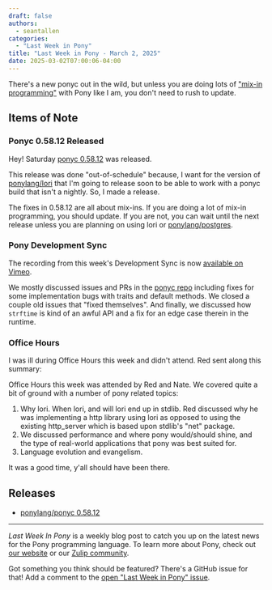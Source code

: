 ```yaml
---
draft: false
authors:
  - seantallen
categories:
  - "Last Week in Pony"
title: "Last Week in Pony - March 2, 2025"
date: 2025-03-02T07:00:06-04:00
---
```


There's a new ponyc out in the wild, but unless you are doing lots of ["mix-in programming"](https://patterns.ponylang.io/code-sharing/mixin) with Pony like I am, you don't need to rush to update.

<!-- more -->

## Items of Note

### Ponyc 0.58.12 Released

Hey! Saturday [ponyc 0.58.12](https://github.com/ponylang/ponyc/releases/tag/0.58.12) was released.

This release was done "out-of-schedule" because, I want for the version of [ponylang/lori](https://github.com/ponylang/lori) that I'm going to release soon to be able to work with a ponyc build that isn't a nightly. So, I made a release.

The fixes in 0.58.12 are all about mix-ins. If you are doing a lot of mix-in programming, you should update. If you are not, you can wait until the next release unless you are planning on using lori or [ponylang/postgres](https://github.com/ponylang/postgres).

### Pony Development Sync

The recording from this week's Development Sync is now [available on Vimeo](https://vimeo.com/1060260421).

We mostly discussed issues and PRs in the [ponyc repo](https://github.com/ponylang/ponyc) including fixes for some implementation bugs with traits and default methods. We closed a couple old issues that "fixed themselves". And finally, we discussed how `strftime` is kind of an awful API and a fix for an edge case therein in the runtime.

### Office Hours

I was ill during Office Hours this week and didn't attend. Red sent along this summary:

Office Hours this week was attended by Red and Nate.  We covered quite a bit of ground with a number of pony related topics:

1. Why lori. When lori, and will lori end up in stdlib.  Red discussed why he was implementing a http library using lori as opposed to using the existing http_server which is based upon stdlib's "net" package.
2. We discussed performance and where pony would/should shine, and the type of real-world applications that pony was best suited for.
3. Language evolution and evangelism.

It was a good time, y'all should have been there.

## Releases

- [ponylang/ponyc 0.58.12](https://github.com/ponylang/ponyc/releases/tag/0.58.12)

---

_Last Week In Pony_ is a weekly blog post to catch you up on the latest news for the Pony programming language. To learn more about Pony, check out [our website](https://ponylang.io) or our [Zulip community](https://ponylang.zulipchat.com).

Got something you think should be featured? There's a GitHub issue for that! Add a comment to the [open "Last Week in Pony" issue](https://github.com/ponylang/ponylang.github.io/issues?q=is%3Aissue+is%3Aopen+label%3Alast-week-in-pony).
